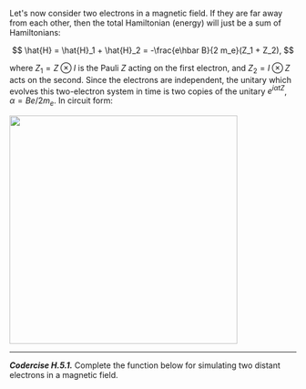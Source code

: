 Let's now consider two electrons in a magnetic field. If they are far away from each other, then the total Hamiltonian (energy) will just be a sum of Hamiltonians:

$$
\hat{H} = \hat{H}_1 + \hat{H}_2 = -\frac{e\hbar B}{2 m_e}(Z_1 + Z_2),
$$

where $Z_1 = Z \otimes I$ is the Pauli $Z$ acting on the first electron, and $Z_2 = I \otimes Z$ acts on the second. Since the electrons are independent, the unitary which evolves this two-electron system in time is two copies of the unitary $e^{i\alpha t Z}$, $\alpha= Be/2m_e$. In circuit form:

<img src="pics/prod-circ.svg" width="400px">

---

***Codercise H.5.1.*** Complete the function below for simulating two distant electrons in a magnetic field.
